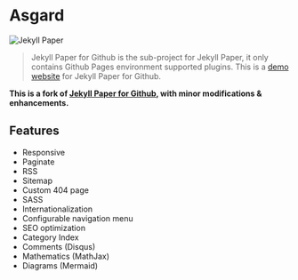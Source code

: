 # Asgard

![Jekyll Paper](./favicon.ico)

> Jekyll Paper for Github is the sub-project for Jekyll Paper, it only contains Github Pages environment supported plugins.
> This is a [demo website](https://www.ghosind.com) for Jekyll Paper for Github.

**This is a fork of [Jekyll Paper for Github](https://github.com/ghosind/Jekyll-Paper-Github), with minor modifications & enhancements.**

## Features
- Responsive
- Paginate
- RSS
- Sitemap
- Custom 404 page
- SASS
- Internationalization
- Configurable navigation menu
- SEO optimization
- Category Index
- Comments (Disqus)
- Mathematics (MathJax)
- Diagrams (Mermaid)